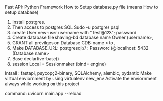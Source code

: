 Fast API: Python Framework
How to Setup database.py file (means How to setup database)
1) Install postgres.
2) Then access to postgres SQL
    Sudo -u postgres psql
3) create User new-user username with "Test@123"; password
4) Create database file shaving-bd database name Owner (username>,
5) GRANT all prèvilges on Database CDB-name > to <username>,
6) Make DATABASE_URL:
   postgresql:// <username>: Password (@localhost: 5432 (Database name>
7) Base declartive-base()
8) session Local = Sessionmaker (bind= engine)

Intsall : fastapi, psycopg2-binary, SQLAlchemy, alembic, pydantic
Make virtual enviornment by using virtualenv new_env
Activate the enviornment always while working on this project 

command: uvicorn main:app --reload
